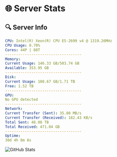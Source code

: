 # 🌐 Server Stats
## 🔍 Server Info
```yaml
CPU: Intel(R) Xeon(R) CPU E5-2699 v4 @ 1319.26MHz
CPU Usage: 0.70%
Cores: 44P | 88T
-----------------------------------
Memory:
Current Usage: 146.33 GB/503.74 GB
Available: 353.95 GB
-----------------------------------
Disk:
Current Usage: 108.67 GB/1.71 TB
Free: 1.52 TB
-----------------------------------
GPU:
No GPU detected
-----------------------------------
Network:
Current Transfer (Sent): 35.80 MB/s
Current Transfer (Received): 182.43 KB/s
Total Sent: 48.08 TB
Total Received: 471.04 GB
-----------------------------------
Uptime:
30d 4h 8m 8s
```
![GitHub Stats](https://img.shields.io/badge/Updated-2025-04-07_01:30:57-blue)
